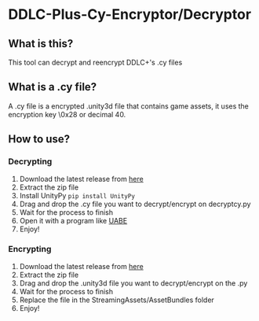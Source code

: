 #  DDLC-Plus-Cy-Encryptor/Decryptor

## What is this?

This tool can decrypt and reencrypt DDLC+'s .cy files

## What is a .cy file?

A .cy file is a encrypted .unity3d file that contains game assets, it uses the encryption key \0x28 or decimal 40.

## How to use?

### Decrypting
1. Download the latest release from [here](https://github.com/GuglioIsStupid/DDLC-Plus-Cy-Encryptor-Decryptor/releases/latest)
2. Extract the zip file
3. Install UnityPy `pip install UnityPy`
4. Drag and drop the .cy file you want to decrypt/encrypt on decryptcy.py 
5. Wait for the process to finish
6. Open it with a program like [UABE](https://github.com/SeriousCache/UABE)
7. Enjoy!

### Encrypting
1. Download the latest release from [here](https://github.com/GuglioIsStupid/DDLC-Plus-Cy-Encryptor-Decryptor/releases/latest)
2. Extract the zip file
3. Drag and drop the .unity3d file you want to decrypt/encrypt on the .py
4. Wait for the process to finish
5. Replace the file in the StreamingAssets/AssetBundles folder
6. Enjoy!